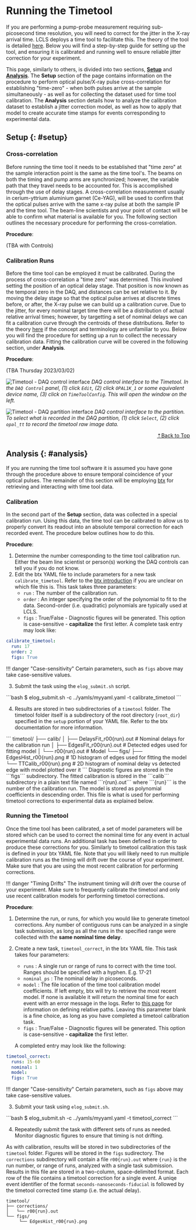 # Running the Timetool
If you are performing a pump-probe measurement requiring sub-picosecond time resolution, you will need to correct for the jitter in the X-ray arrival time. LCLS deploys a time tool to facilitate this. The theory of the tool is detailed [here](/before/timetool). Below you will find a step-by-step guide for setting up the tool, and ensuring it is calibrated and running well to ensure reliable jitter correction for your experiment.

This page, similarly to others, is divided into two sections, [**Setup**](#setup) and [**Analysis**](#analysis). The **Setup** section of the page contains information on the procedure to perform optical pulse/X-ray pulse cross-correlation for establishing "time-zero" - when both pulses arrive at the sample simultaneously - as well as for collecting the dataset used for time tool calibration. The **Analysis** section details how to analyze the calibration dataset to establish a jitter correction model, as well as how to apply that model to create accurate time stamps for events corresponding to experimental data.

##  Setup {: #setup}

### Cross-correlation
Before running the time tool it needs to be established that "time zero" at the sample interaction point is the same as the time tool's. The beams on both the timing and pump arms are synchronized; however, the variable path that they travel needs to be accounted for. This is accomplished through the use of delay stages. A cross-correlation measurement usually in cerium-yttrium aluminium garnet (Ce-YAG), will be used to confirm that the optical pulses arrive with the same x-ray pulse at both the sample IP and the time tool. The beam-line scientists and your point of contact will be able to confirm what material is available for you. The following section outlines the necessary procedure for performing the cross-correlation.

**Procedure**:

(TBA with Controls)

### Calibration Runs
Before the time tool can be employed it must be calibrated. During the process of cross-correlation a "time zero" was determined. This involved setting the position of an optical delay stage. That position is now known as the temporal zero in the DAQ, and distances can be set relative to it. By moving the delay stage so that the optical pulse arrives at discrete times before, or after, the X-ray pulse we can build up a calibration curve. Due to the jitter, for every nominal target time there will be a distribution of actual relative arrival times; however, by targetting a set of nominal delays we can fit a calibration curve through the centroids of these distributions. Refer to the theory [here](/before/timetool) if the concept and terminology are unfamiliar to you. Below you will find the procedure for setting up a run to collect the necessary calibration data. Fitting the calibration curve will be covered in the following section, under **Analysis**.

**Procedure**:

(TBA Thursday 2023/03/02)

![Timetool - DAQ control interface](./material/DAQ_control_TT.png)
*DAQ control interface to the Timetool. In the `DAQ Control` panel, (1) click `Edit`, (2) click `OPAL1K_1` or some equivalent device name, (3) click on `TimeToolConfig`. This will open the window on the left.*

![Timetool - DAQ partition interface](./material/DAQ_select_TT.png)
*DAQ control interface to the partition. To select what is recorded in the DAQ partition, (1) click `Select`, (2) click `opal_tt` to record the timetool raw image data.*

[<p align="right">&#8673;Back to Top</p>](#)

## Analysis {: #analysis}

If you are running the time tool software it is assumed you have gone through the procedure above to ensure temporal coincidence of your optical pulses. The remainder of this section will be employing [btx](https://www.github.com/lcls-users/btx) for retrieving and interacting with time tool data.

### Calibration
In the second part of the **Setup** section, data was collected in a special calibration run. Using this data, the time tool can be calibrated to allow us to properly convert its readout into an absolute temporal correction for each recorded event. The procedure below outlines how to do this.

**Procedure**:

1. Determine the number corresponding to the time tool calibration run. Either the beam line scientist or person(s) working the DAQ controls can tell you if you do not know.
2. Edit the btx YAML file to include parameters for a new task ```calibrate_timetool```. Refer to the [btx introduction](/before/btxintro) if you are unclear on which file this is. This task takes three parameters:
    - ```run``` : The number of the calibration run.
    - ```order``` : An integer specifying the order of the polynomial to fit to the data. Second-order (i.e. quadratic) polynomials are typically used at LCLS.
    - ```figs``` : True/False - Diagnostic figures will be generated. This option is case-sensitive - **capitalize** the first letter.
    A complete task entry may look like:
```yaml
calibrate_timetool:
  run: 17
  order: 2
  figs: True
```

!!! danger "Case-sensitivity"
    Certain parameters, such as ```figs``` above may take case-sensitive values.
    
<ol start=3>
<li>Submit the task using the <code>elog_submit.sh</code> script.</li>
</ol>
```bash
$ elog_submit.sh -c ../yamls/myyaml.yaml -t calibrate_timetool
```
<ol start=4>
<li>Results are stored in two subdirectories of a <code>timetool</code> folder. The timetool folder itself is a subdirectory of the root directory (<code>root_dir</code>) specified in the <code>setup</code> portion of your YAML file. Refer to the btx documentation for more information.</li>
</ol>
```
timetool/
    ├── calib/
    │   ├── DelaysFit_r00{run}.out # Nominal delays for the calibration run
    │   ├── EdgesFit_r00{run}.out # Detected edges used for fitting model
    │   └── r00{run}.out # Model
    └── figs/
     ├── EdgesHist_r00{run}.png # 1D histogram of edges used for fitting the model
     └── TTCalib_r00{run}.png # 2D histogram of nominal delay vs detected edge with model plotted over it
```
Diagnostic figures are stored in the ```figs``` subdirectory. The fitted calibration is stored in the ```calib``` subdirectory in a plain text file named ```r{run}.out``` where ```{run}``` is the number of the calibration run. The model is stored as polynomial coefficients in descending order. This file is what is used for performing timetool corrections to experimental data as explained below.

### Running the Timetool
Once the time tool has been calibrated, a set of model parameters will be stored which can be used to correct the nominal time for any event in actual experimental data runs. An additional task has been defined in order to produce these corrections for you. Similarly to timetool calibration this task is defined in your btx YAML file. Note that you will likely need to run multiple calibration runs as the timing will drift over the course of your experiment. Make sure that you are using the most recent calibration for performing corrections. 

!!! danger "Timing Drifts"
    The instrument timing will drift over the course of your experiment. Make sure to frequently calibrate the timetool and only use recent calibration models for performing timetool corrections.

**Procedure**:

1. Determine the run, or runs, for which you would like to generate timetool corrections. Any number of contiguous runs can be analyzed in a single task submission, as long as all the runs in the specified range were collected with the **same nominal time delay**.
2. Create a new task, ```timetool_correct```, in the btx YAML file. This task takes four parameters:
    - ```runs``` : A single run or range of runs to correct with the time tool. Ranges should be specified with a hyphen. E.g. 17-21
    - ```nominal_ps``` : The nominal delay in picoseconds.
    - ```model``` : The file location of the time tool calibration model coefficients. If left empty, btx will try to retrieve the most recent model. If none is available it will return the nominal time for each event with an error message in the logs. Refer to [this page](/before/timetool) for information on defining relative paths. Leaving this parameter blank is a fine choice, as long as you have completed a timetool calibration task.
    - ```figs``` : True/False - Diagnostic figures will be generated. This option is case-sensitive - **capitalize** the first letter.


    A completed entry may look like the following:

```yaml
timetool_correct:
  runs: 15-60
  nominal: 1
  model:
  figs: True
```

!!! danger "Case-sensitivity"
    Certain parameters, such as ```figs``` above may take case-sensitive values.

<ol start=3>
<li>Submit your task using <code>elog_submit.sh</code>.</li></ol>
```bash
$ elog_submit.sh -c ../yamls/myyaml.yaml -t timetool_correct
```
<ol start=4>
<li>Repeatedly submit the task with different sets of runs as needed. Monitor diagnostic figures to ensure that timing is not drifting.</li></ol>


As with calibration, results will be stored in two subdirectories of the ```timetool``` folder. Figures will be stored in the ```figs``` sudirectory. The ```corrections``` subdirectory will contain a file ```r00{run}.out``` where ```{run}``` is the run number, or range of runs, analyzed with a single task submission. Results in this file are stored in a two-column, space-delimited format. Each row of the file contains a timetool correction for a single event. A uniqe event identifier of the format ```seconds-nanoseconds-fiducial``` is followed by the timetool corrected time stamp (i.e. the actual delay).
```
timetool/
├── corrections/
│   └── r00{run}.out
└── figs/
     └── EdgesHist_r00{run}.png
```
